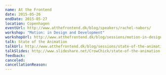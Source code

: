 ```yaml
---
name: At the Frontend
date: 2015-05-26
endDate: 2015-05-27
location: Copenhagen
eventUrl: http://www.atthefrontend.dk/blog/speakers/rachel-nabors/
workshop: "Motion: in Design and Development"
workshopUrl: http://www.atthefrontend.dk/blog/sessions/motion-in-design-and-development/
talk: State of the Animation
talkUrl: http://www.atthefrontend.dk/blog/sessions/state-of-the-animation/
talkSlides: http://www.slideshare.net/CrowChick/state-of-the-animation-2014
feedback:
canceled:
cancellationReason:
---
```

